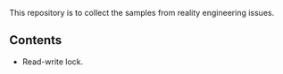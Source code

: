 This repository is to collect the samples from reality engineering issues.

## Contents

* Read-write lock.
